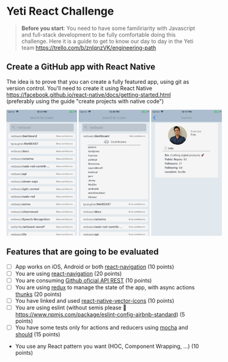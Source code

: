 # Yeti React Challenge

> **Before you start**:
> You need to have some familiriarity with Javascript and full-stack development to be fully comfortable doing this challenge. Here it is a guide to get to know our day to day in the Yeti team https://trello.com/b/znIqnzVK/engineering-path

## Create a GitHub app with React Native

The idea is to prove that you can create a fully featured app, using git as version control. You'll need to create it using React Native https://facebook.github.io/react-native/docs/getting-started.html (preferably using the guide "create projects with native code")

<div style="display: flex; align-items: flex-start;">
<img src="https://github.com/netbeast/yeti-coding-challenge/blob/master/screen1.png?raw=true" height="330" />&nbsp;
<img src="https://github.com/netbeast/yeti-coding-challenge/blob/master/screen2.png?raw=true" height="330" />&nbsp;
<img src="https://github.com/netbeast/yeti-coding-challenge/blob/master/screen3.png?raw=true" height="330" />&nbsp;
</div>

## Features that are going to be evaluated

- [ ] App works on iOS, Android or both [react-navigation](https://reactnavigation.org/) (10 points)
- [ ] You are using [react-navigation](https://reactnavigation.org/) (20 points)
- [ ] You are consuming [Github oficial API REST](https://developer.github.com/v3/) (10 points)
- [ ] You are using [redux](https://redux.js.org/) to manage the state of the app, with async actions [thunks](https://github.com/gaearon/redux-thunk) (20 points)
- [ ] You have linked and used [react-native-vector-icons](https://github.com/oblador/react-native-vector-icons) (10 points)
- [ ] You are using eslint (without semis please :eyes: https://www.npmjs.com/package/eslint-config-airbnb-standard) (5 points)
- [ ] You have some tests only for actions and reducers using [mocha](https://mochajs.org/) and [should](https://shouldjs.github.io/) (15 points)
- You use any React pattern you want (HOC, Component Wrapping, ...) (10 points)
